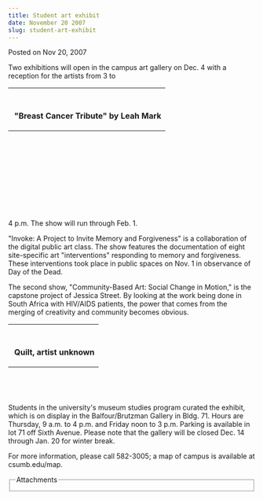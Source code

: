 ```yaml
---
title: Student art exhibit
date: November 20 2007
slug: student-art-exhibit
---
```





<span class="date">Posted on Nov 20, 2007    </span>
<p>Two exhibitions will open in the campus art gallery on Dec. 4
with a reception for the artists from 3 to</p>
<table style="height:251px">
<tr class="odd">
<th>&#xA0;</th>
</tr>
<tr class="even">
<td>
<p><strong>&#xA0;&quot;Breast Cancer Tribute&quot; by Leah Mark</strong></p>
</td>
</tr>
</table>
4 p.m. The show will run through Feb. 1.
<p>&quot;Invoke: A Project to Invite Memory and Forgiveness&quot; is a
collaboration of the digital public art class. The show features
the documentation of eight site-specific art &quot;interventions&quot;
responding to memory and forgiveness. These interventions took
place in public spaces on Nov. 1 in observance of Day of the
Dead.</p>
<p>The second show, &quot;Community-Based Art: Social Change in Motion,&quot;
is the capstone project of Jessica Street. By looking at the work
being done in South Africa with HIV/AIDS patients, the power that
comes from the merging of creativity and community becomes
obvious.</p>
<table style="height:145px">
<tr class="odd">
<th>&#xA0;</th>
</tr>
<tr class="even">
<td>
<p>&#xA0;<strong>Quilt, artist unknown</strong></p>
</td>
</tr>
</table>
Students in the university&apos;s museum studies program curated the
exhibit, which is on display in the Balfour/Brutzman Gallery in
Bldg. 71. Hours are Thursday, 9 a.m. to 4 p.m. and Friday noon to 3
p.m. Parking is available in lot 71 off Sixth Avenue. Please note
that the gallery will be closed Dec. 14 through Jan. 20 for winter
break.
<p>For more information, please call 582-3005; a map of campus is
available at csumb.edu/map.</p>
<fieldset class="fieldgroup group-attachments">
<legend>Attachments</legend>
<div class="field field-type-emvideo field-field-attach-video">
<div class="field-items">
<div class="field-item odd">
<div class="emvideo emvideo-video emvideo-"/>
</div>
</div>
</div>
</fieldset>





